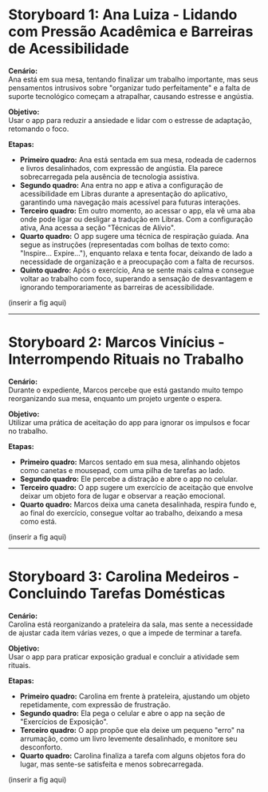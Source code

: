 # Storyboard 1: Ana Luiza - Lidando com Pressão Acadêmica e Barreiras de Acessibilidade

**Cenário:**  
Ana está em sua mesa, tentando finalizar um trabalho importante, mas seus pensamentos intrusivos sobre "organizar tudo perfeitamente" e a falta de suporte tecnológico começam a atrapalhar, causando estresse e angústia.

**Objetivo:**  
Usar o app para reduzir a ansiedade e lidar com o estresse de adaptação, retomando o foco.

**Etapas:**  
- **Primeiro quadro:** Ana está sentada em sua mesa, rodeada de cadernos e livros desalinhados, com expressão de angústia. Ela parece sobrecarregada pela ausência de tecnologia assistiva.  
- **Segundo quadro:** Ana entra no app e ativa a configuração de acessibilidade em Libras durante a apresentação do aplicativo, garantindo uma navegação mais acessível para futuras interações.  
- **Terceiro quadro:** Em outro momento, ao acessar o app, ela vê uma aba onde pode ligar ou desligar a tradução em Libras. Com a configuração ativa, Ana acessa a seção "Técnicas de Alívio".  
- **Quarto quadro:** O app sugere uma técnica de respiração guiada. Ana segue as instruções (representadas com bolhas de texto como: "Inspire... Expire..."), enquanto relaxa e tenta focar, deixando de lado a necessidade de organização e a preocupação com a falta de recursos.  
- **Quinto quadro:** Após o exercício, Ana se sente mais calma e consegue voltar ao trabalho com foco, superando a sensação de desvantagem e ignorando temporariamente as barreiras de acessibilidade.

(inserir a fig aqui)

---

# Storyboard 2: Marcos Vinícius - Interrompendo Rituais no Trabalho

**Cenário:**  
Durante o expediente, Marcos percebe que está gastando muito tempo reorganizando sua mesa, enquanto um projeto urgente o espera.

**Objetivo:**  
Utilizar uma prática de aceitação do app para ignorar os impulsos e focar no trabalho.

**Etapas:**  
- **Primeiro quadro:** Marcos sentado em sua mesa, alinhando objetos como canetas e mousepad, com uma pilha de tarefas ao lado.  
- **Segundo quadro:** Ele percebe a distração e abre o app no celular.  
- **Terceiro quadro:** O app sugere um exercício de aceitação que envolve deixar um objeto fora de lugar e observar a reação emocional.  
- **Quarto quadro:** Marcos deixa uma caneta desalinhada, respira fundo e, ao final do exercício, consegue voltar ao trabalho, deixando a mesa como está.

(inserir a fig aqui)

---

# Storyboard 3: Carolina Medeiros - Concluindo Tarefas Domésticas

**Cenário:**  
Carolina está reorganizando a prateleira da sala, mas sente a necessidade de ajustar cada item várias vezes, o que a impede de terminar a tarefa.

**Objetivo:**  
Usar o app para praticar exposição gradual e concluir a atividade sem rituais.

**Etapas:**  
- **Primeiro quadro:** Carolina em frente à prateleira, ajustando um objeto repetidamente, com expressão de frustração.  
- **Segundo quadro:** Ela pega o celular e abre o app na seção de "Exercícios de Exposição".  
- **Terceiro quadro:** O app propõe que ela deixe um pequeno "erro" na arrumação, como um livro levemente desalinhado, e monitore seu desconforto.  
- **Quarto quadro:** Carolina finaliza a tarefa com alguns objetos fora do lugar, mas sente-se satisfeita e menos sobrecarregada.

(inserir a fig aqui)



